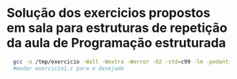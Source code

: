 # Solução dos exercicios propostos em sala para estruturas de repetição da aula de Programação estruturada

```sh
  gcc -o /tmp/exercicio -Wall -Wextra -Werror -O2 -std=c99 -lm -pedantic exercicio1.c && /tmp/exercicio
  #mudar exercicio1.c para o desejado
```
